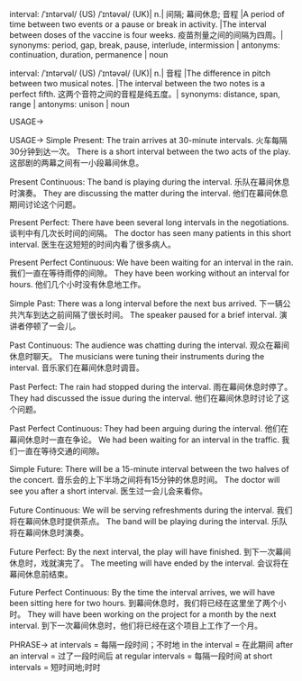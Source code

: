 interval: /ˈɪntərvəl/ (US) /ˈɪntəvəl/ (UK)| n.| 间隔; 幕间休息; 音程 |A period of time between two events or a pause or break in activity. |The interval between doses of the vaccine is four weeks. 疫苗剂量之间的间隔为四周。| synonyms: period, gap, break, pause, interlude, intermission | antonyms: continuation, duration, permanence | noun

interval: /ˈɪntərvəl/ (US) /ˈɪntəvəl/ (UK)| n.| 音程 |The difference in pitch between two musical notes. |The interval between the two notes is a perfect fifth. 这两个音符之间的音程是纯五度。| synonyms: distance, span, range | antonyms: unison | noun


USAGE->

USAGE->
Simple Present:
The train arrives at 30-minute intervals. 火车每隔30分钟到达一次。
There is a short interval between the two acts of the play. 这部剧的两幕之间有一小段幕间休息。


Present Continuous:
The band is playing during the interval. 乐队在幕间休息时演奏。
They are discussing the matter during the interval. 他们在幕间休息期间讨论这个问题。


Present Perfect:
There have been several long intervals in the negotiations. 谈判中有几次长时间的间隔。
The doctor has seen many patients in this short interval. 医生在这短短的时间内看了很多病人。


Present Perfect Continuous:
We have been waiting for an interval in the rain. 我们一直在等待雨停的间隙。
They have been working without an interval for hours. 他们几个小时没有休息地工作。


Simple Past:
There was a long interval before the next bus arrived. 下一辆公共汽车到达之前间隔了很长时间。
The speaker paused for a brief interval. 演讲者停顿了一会儿。


Past Continuous:
The audience was chatting during the interval. 观众在幕间休息时聊天。
The musicians were tuning their instruments during the interval. 音乐家们在幕间休息时调音。


Past Perfect:
The rain had stopped during the interval. 雨在幕间休息时停了。
They had discussed the issue during the interval. 他们在幕间休息时讨论了这个问题。


Past Perfect Continuous:
They had been arguing during the interval. 他们在幕间休息时一直在争论。
We had been waiting for an interval in the traffic. 我们一直在等待交通的间隙。


Simple Future:
There will be a 15-minute interval between the two halves of the concert. 音乐会的上下半场之间将有15分钟的休息时间。
The doctor will see you after a short interval. 医生过一会儿会来看你。


Future Continuous:
We will be serving refreshments during the interval. 我们将在幕间休息时提供茶点。
The band will be playing during the interval. 乐队将在幕间休息时演奏。


Future Perfect:
By the next interval, the play will have finished. 到下一次幕间休息时，戏就演完了。
The meeting will have ended by the interval. 会议将在幕间休息前结束。


Future Perfect Continuous:
By the time the interval arrives, we will have been sitting here for two hours. 到幕间休息时，我们将已经在这里坐了两个小时。
They will have been working on the project for a month by the next interval. 到下一次幕间休息时，他们将已经在这个项目上工作了一个月。



PHRASE->
at intervals =  每隔一段时间；不时地
in the interval = 在此期间
after an interval =  过了一段时间后
at regular intervals = 每隔一段时间
at short intervals = 短时间地;时时


